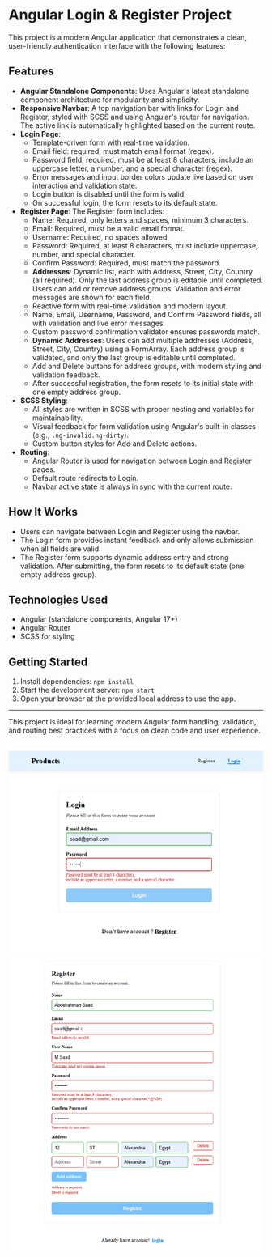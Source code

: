 # Angular Login & Register Project

This project is a modern Angular application that demonstrates a clean, user-friendly authentication interface with the following features:

## Features

- **Angular Standalone Components**: Uses Angular's latest standalone component architecture for modularity and simplicity.
- **Responsive Navbar**: A top navigation bar with links for Login and Register, styled with SCSS and using Angular's router for navigation. The active link is automatically highlighted based on the current route.
- **Login Page**:
  - Template-driven form with real-time validation.
  - Email field: required, must match email format (regex).
  - Password field: required, must be at least 8 characters, include an uppercase letter, a number, and a special character (regex).
  - Error messages and input border colors update live based on user interaction and validation state.
  - Login button is disabled until the form is valid.
  - On successful login, the form resets to its default state.
- **Register Page**:
  The Register form includes:
  - Name: Required, only letters and spaces, minimum 3 characters.
  - Email: Required, must be a valid email format.
  - Username: Required, no spaces allowed.
  - Password: Required, at least 8 characters, must include uppercase, number, and special character.
  - Confirm Password: Required, must match the password.
  - **Addresses**: Dynamic list, each with Address, Street, City, Country (all required). Only the last address group is editable until completed. Users can add or remove address groups. Validation and error messages are shown for each field.
  - Reactive form with real-time validation and modern layout.
  - Name, Email, Username, Password, and Confirm Password fields, all with validation and live error messages.
  - Custom password confirmation validator ensures passwords match.
  - **Dynamic Addresses**: Users can add multiple addresses (Address, Street, City, Country) using a FormArray. Each address group is validated, and only the last group is editable until completed.
  - Add and Delete buttons for address groups, with modern styling and validation feedback.
  - After successful registration, the form resets to its initial state with one empty address group.
- **SCSS Styling**:
  - All styles are written in SCSS with proper nesting and variables for maintainability.
  - Visual feedback for form validation using Angular's built-in classes (e.g., `.ng-invalid.ng-dirty`).
  - Custom button styles for Add and Delete actions.
- **Routing**:
  - Angular Router is used for navigation between Login and Register pages.
  - Default route redirects to Login.
  - Navbar active state is always in sync with the current route.

## How It Works

- Users can navigate between Login and Register using the navbar.
- The Login form provides instant feedback and only allows submission when all fields are valid.
- The Register form supports dynamic address entry and strong validation. After submitting, the form resets to its default state (one empty address group).

## Technologies Used

- Angular (standalone components, Angular 17+)
- Angular Router
- SCSS for styling

## Getting Started

1. Install dependencies: `npm install`
2. Start the development server: `npm start`
3. Open your browser at the provided local address to use the app.

---

This project is ideal for learning modern Angular form handling, validation, and routing best practices with a focus on clean code and user experience.

![Login Page](image-2.png)
![Register Page](image.png)
